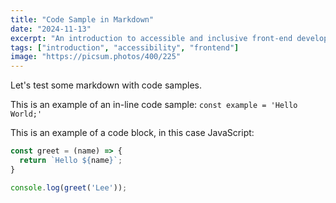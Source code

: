 ```yaml
---
title: "Code Sample in Markdown"
date: "2024-11-13"
excerpt: "An introduction to accessible and inclusive front-end development."
tags: ["introduction", "accessibility", "frontend"]
image: "https://picsum.photos/400/225"
---
```


Let's test some markdown with code samples.

This is an example of an in-line code sample: `const example = 'Hello World;'`

This is an example of a code block, in this case JavaScript:
```javascript
const greet = (name) => {
  return `Hello ${name}`;
}

console.log(greet('Lee'));
